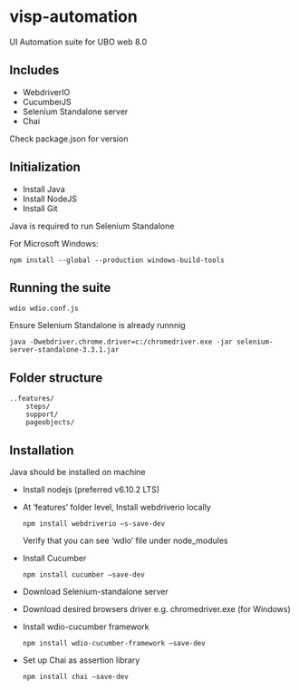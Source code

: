 # visp-automation
UI Automation suite for UBO web 8.0

## Includes

* WebdriverIO
* CucumberJS
* Selenium Standalone server
* Chai


Check package.json for version

## Initialization

* Install Java 
* Install NodeJS
* Install Git

Java is required to run Selenium Standalone

For Microsoft Windows:

```npm install --global --production windows-build-tools```

## Running the suite

``` wdio wdio.conf.js ```

Ensure Selenium Standalone is already runnnig

``` java -Dwebdriver.chrome.driver=c:/chromedriver.exe -jar selenium-server-standalone-3.3.1.jar ```

## Folder structure

```
..features/
	steps/
	support/
	pageobjects/

```


## Installation

Java should be installed on machine

* Install nodejs  (preferred v6.10.2 LTS)

* At ‘features’ folder level, Install webdriverio locally 

	```npm install webdriverio –s-save-dev```
	
	Verify that you can see ‘wdio’ file under node_modules
	
* Install Cucumber 

	```npm install cucumber –save-dev ```
	
* Download Selenium-standalone server 

* Download desired browsers driver e.g. chromedriver.exe (for Windows)

* Install wdio-cucumber framework

	```npm install wdio-cucumber-framework –save-dev```
	
* Set up Chai as assertion library 

	```npm install chai –save-dev```





